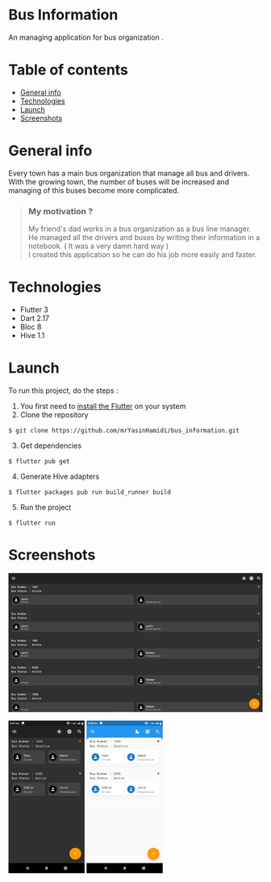 # Bus Information

An managing application for bus organization .  

# Table of contents
* [General info](#general-info)
* [Technologies](#technologies)
* [Launch](#launch)
* [Screenshots](#screenshots)

# General info
Every town has a main bus organization that manage all bus and drivers.  
With the growing town, the number of buses will be increased and managing of this buses become more complicated.  

>### **My motivation ?**
>My friend's dad works in a bus organization as a bus line manager.  
He managed all the drivers and buses by writing their information in a notebook. ( It was a very damn hard way )  
I created this application so he can do his job more easily and faster.

# Technologies

* Flutter 3
* Dart 2.17
* Bloc 8
* Hive 1.1

# Launch

To run this project, do the steps : 

1. You first need to [install the Flutter](https://docs.flutter.dev/get-started/install) on your system
2. Clone the repository
  ``` 
  $ git clone https://github.com/mrYasinHamidi/bus_information.git 
  ```
3. Get dependencies
  ```
  $ flutter pub get 
  ```
4. Generate Hive adapters 
  ```
  $ flutter packages pub run build_runner build 
  ```
5. Run the project 
  ```
  $ flutter run 
  ```

# Screenshots

<img src="./screenshots/desktop_dark.png" />
<p float="left">
  <img src="./screenshots/phone_dark.png" width="30%" />
  <img src="./screenshots/phone_light.png" width="30%" /> 
</p>
